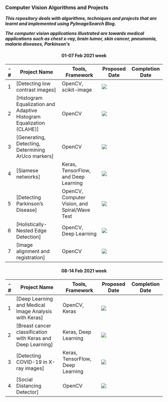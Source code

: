 ### Computer Vision Algorithms and Projects

***This repository deals with algorithms, techniques and projects that are learnt and implemented using PyImageSearch Blog.***

***The computer vision applications illustrated are towards medical applications such as chest x-ray, brain tumor, skin cancer, pneumonia, malaria diseases, Parkinson's***

<h4 align='center'> 01-07 Feb 2021 week </h4>

-# | Project Name  | Tools, Framework | Proposed Date | Completion Date
| ------------- | ------------- | ------------- | -------------- | ------------- | 
| 1 | [Detecting low contrast images] | OpenCV, scikit-image | ![](https://img.shields.io/badge/2021-02/Feb-green)  |  |
| 2 | [Histogram Equalization and Adaptive Histogram Equalization (CLAHE)] | OpenCV | ![](https://img.shields.io/badge/2021-02/Feb-green)  |  |
| 3 | [Generating, Detecting, Determining ArUco markers] | OpenCV | ![](https://img.shields.io/badge/2021-03/Feb-green)  |  |
| 4 | [Siamese networks] | Keras, TensorFlow, and Deep Learning | ![](https://img.shields.io/badge/2021-04/Feb-green)  |  |
| 5 | [Detecting Parkinson’s Disease] | OpenCV, Computer Vision, and Spiral/Wave Test | ![](https://img.shields.io/badge/2021-05/Feb-green)  |  |
| 6 | [Holistically-Nested Edge Detection] | OpenCV, Deep Learning | ![](https://img.shields.io/badge/2021-06/Feb-green)  |  |
| 7 | [Image alignment and registration] | OpenCV | ![](https://img.shields.io/badge/2021-07/Feb-green)  |  |

<h4 align='center'> 08-14 Feb 2021 week </h4>

-# | Project Name  | Tools, Framework | Proposed Date | Completion Date
| ------------- | ------------- | ------------- | -------------- | ------------- | 
| 1 | [Deep Learning and Medical Image Analysis with Keras] | OpenCV, Keras | ![](https://img.shields.io/badge/2021-08/09/Feb-green)  |  |
| 2 | [Breast cancer classification with Keras and Deep Learning] | Keras, Deep Learning | ![](https://img.shields.io/badge/2021-10/11/Feb-green)  |  |
| 3 | [Detecting COVID-19 in X-ray images] | Keras, TensorFlow, Deep Learning | ![](https://img.shields.io/badge/2021-12/13/Feb-green)  |  |
| 4 | [Social Distancing Detector] | OpenCV | ![](https://img.shields.io/badge/2021-14/Feb-green)  |  |

